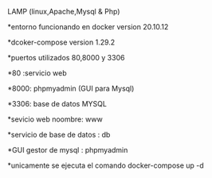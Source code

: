 LAMP (linux,Apache,Mysql & Php) 

*entorno funcionando en docker version 20.10.12

*dcoker-compose version 1.29.2

*puertos utilizados 80,8000 y 3306

*80 :servicio web

*8000: phpmyadmin (GUI para Mysql)

*3306: base de datos MYSQL 

*sevicio web noombre: www

*servicio de base de datos : db 

*GUI gestor de mysql : phpmyadmin

*unicamente se ejecuta el comando docker-compose up -d 
